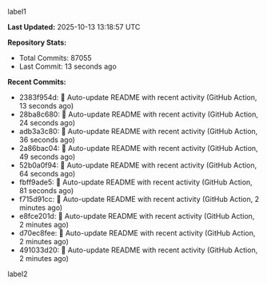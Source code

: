 
label1 
<!-- ACTIVITY_START -->
**Last Updated:** 2025-10-13 13:18:57 UTC

**Repository Stats:**
- Total Commits: 87055
- Last Commit: 13 seconds ago

**Recent Commits:**
- 2383f954d: 🤖 Auto-update README with recent activity (GitHub Action, 13 seconds ago)
- 28ba8c680: 🤖 Auto-update README with recent activity (GitHub Action, 24 seconds ago)
- adb3a3c80: 🤖 Auto-update README with recent activity (GitHub Action, 36 seconds ago)
- 2a86bac04: 🤖 Auto-update README with recent activity (GitHub Action, 49 seconds ago)
- 52b0a0f94: 🤖 Auto-update README with recent activity (GitHub Action, 64 seconds ago)
- fbff9ade5: 🤖 Auto-update README with recent activity (GitHub Action, 81 seconds ago)
- f715d91cc: 🤖 Auto-update README with recent activity (GitHub Action, 2 minutes ago)
- e8fce201d: 🤖 Auto-update README with recent activity (GitHub Action, 2 minutes ago)
- d70ec8fee: 🤖 Auto-update README with recent activity (GitHub Action, 2 minutes ago)
- 491033d20: 🤖 Auto-update README with recent activity (GitHub Action, 2 minutes ago)
<!-- ACTIVITY_END -->

label2
